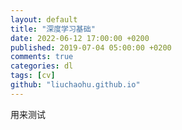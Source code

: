 ```yaml
---
layout: default
title: "深度学习基础"
date: 2022-06-12 17:00:00 +0200
published: 2019-07-04 05:00:00 +0200
comments: true
categories: dl
tags: [cv]
github: "liuchaohu.github.io"
---
```


用来测试